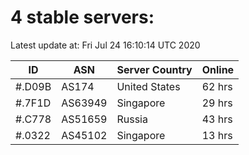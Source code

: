 # 4 stable servers:

Latest update at: Fri Jul 24 16:10:14 UTC 2020

| ID | ASN | Server Country | Online |
| -- | --- | -------------- | ------ |
| #.D09B | AS174 | United States | 62 hrs |
| #.7F1D | AS63949 | Singapore | 29 hrs |
| #.C778 | AS51659 | Russia | 43 hrs |
| #.0322 | AS45102 | Singapore | 13 hrs |

